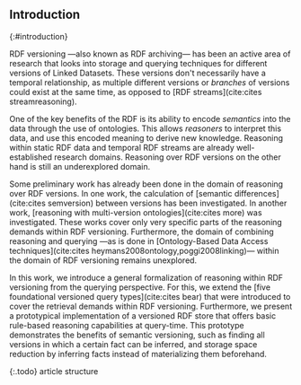 ## Introduction
{:#introduction}

RDF versioning —also known as RDF archiving— has been an active area of research
that looks into storage and querying techniques for different versions of Linked Datasets.
These versions don't necessarily have a temporal relationship,
as multiple different versions or _branches_ of versions could exist at the same time,
as opposed to [RDF streams](cite:cites streamreasoning).

One of the key benefits of the RDF is its ability to encode _semantics_ into the data through the use of ontologies.
This allows _reasoners_ to interpret this data, and use this encoded meaning to derive new knowledge.
Reasoning within static RDF data and temporal RDF streams are already well-established research domains.
Reasoning over RDF versions on the other hand is still an underexplored domain.

Some preliminary work has already been done in the domain of reasoning over RDF versions.
In one work, the calculation of [semantic differences](cite:cites semversion) between versions has been investigated.
In another work, [reasoning with multi-version ontologies](cite:cites more) was investigated.
These works cover only very specific parts of the reasoning demands within RDF versioning.
Furthermore, the domain of combining reasoning and querying
—as is done in [Ontology-Based Data Access techniques](cite:cites heymans2008ontology,poggi2008linking)—
within the domain of RDF versioning remains unexplored.

In this work, we introduce a general formalization of reasoning within RDF versioning from the querying perspective.
For this, we extend the [five foundational versioned query types](cite:cites bear) that were introduced
to cover the retrieval demands within RDF versioning.
Furthermore, we present a prototypical implementation of a versioned RDF store
that offers basic rule-based reasoning capabilities at query-time.
This prototype demonstrates the benefits of semantic versioning,
such as finding all versions in which a certain fact can be inferred,
and storage space reduction by inferring facts instead of materializing them beforehand.

{:.todo}
article structure

